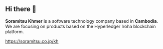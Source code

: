 ## Hi there 👋

**Soramitsu Khmer** is a software technology company based in **Cambodia**.  
We are focusing on products based on the Hyperledger Iroha blockchain platform.

https://soramitsu.co.jp/kh

